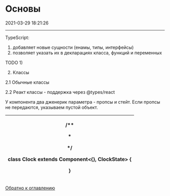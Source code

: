 ﻿# Основы
2021-03-29 18:21:26
            
---
TypeScript:
1.  добавляет новые сущности (енамы, типы, интерфейсы)
2.  позволяет указать их в декларациях класса, функций и переменных


TODO 1)






2.  Классы






2.1 Обычные классы




2.2 Реакт классы - поддержка через @types/react


У компонента два дженерик параметра - пропсы и стейт.
Если пропсы не передаются, указываем пустой объект.
<table><colgroup><col style="width: 100%" /></colgroup><thead><tr class="header"><th><p>/**</p><p>*</p><p>*/</p><p>class Clock extends Component&lt;{}, ClockState&gt; {</p><p>}</p></th></tr></thead><tbody></tbody></table>


[Обратно к оглавлению](onenote:#TypeScript&section-id={666461B0-B908-4D06-BF6E-FEC142702F99}&page-id={27C31B61-71A0-4670-8B91-2FB59C2F2CE0}&object-id={D67024F1-E594-4BC8-939D-49E45C5FE0C6}&11&base-path=https://d.docs.live.net/2b56fe5468e6cda0/Документы/Записная%20книжка%20пользователя%20dmitry/IT-база%20знаний/Программирование.one)





